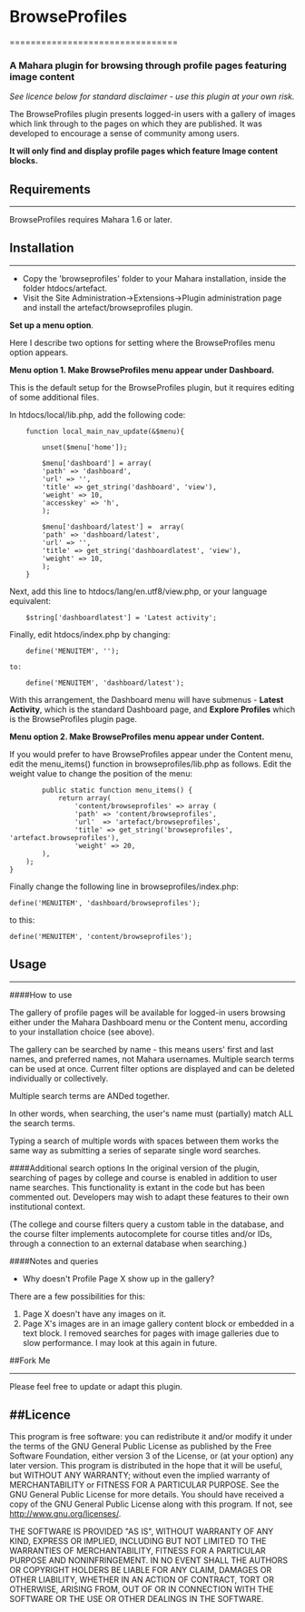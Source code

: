 # BrowseProfiles
================================

### A Mahara plugin for browsing through profile pages featuring image content

*See licence below for standard disclaimer - use this plugin at your own risk.*


The BrowseProfiles plugin presents logged-in users with a gallery of images which link through to the pages on which they are published. It was developed to encourage a sense of community among users. 

**It will only find and display profile pages which feature Image content blocks.**


## Requirements
---
BrowseProfiles requires Mahara 1.6 or later.



## Installation
---

* Copy the 'browseprofiles' folder to your Mahara installation, inside the folder htdocs/artefact.
* Visit the Site Administration->Extensions->Plugin administration page and install the artefact/browseprofiles plugin.

**Set up a menu option**.

Here I describe two options for setting where the BrowseProfiles menu option appears.

**Menu option 1. Make BrowseProfiles menu appear under Dashboard.**
    
This is the default setup for the BrowseProfiles plugin, but it requires editing of some additional files.
    
In htdocs/local/lib.php, add the following code:
    
        function local_main_nav_update(&$menu){

            unset($menu['home']);

            $menu['dashboard'] = array(
            'path' => 'dashboard',
            'url' => '',
            'title' => get_string('dashboard', 'view'),
            'weight' => 10,
            'accesskey' => 'h',
            );

            $menu['dashboard/latest'] =  array(
            'path' => 'dashboard/latest',
            'url' => '',
            'title' => get_string('dashboardlatest', 'view'),
            'weight' => 10,
            );
        }
        
Next, add this line to htdocs/lang/en.utf8/view.php, or your language equivalent:
    
        $string['dashboardlatest'] = 'Latest activity';
    
Finally, edit htdocs/index.php by changing:
    
        define('MENUITEM', ''); 
        
    to:
    
        define('MENUITEM', 'dashboard/latest');
        
With this arrangement, the Dashboard menu will have submenus - **Latest Activity**, which is the standard Dashboard page, and **Explore Profiles** which is the BrowseProfiles plugin page.
    
**Menu option 2.    Make BrowseProfiles menu appear under Content.**
    
If you would prefer to have BrowseProfiles appear under the Content menu, edit the menu_items() function in browseprofiles/lib.php as follows. Edit the weight value to change the position of the menu:
    
            public static function menu_items() {
                return array(
                    'content/browseprofiles' => array (
                    'path' => 'content/browseprofiles',
                    'url'  => 'artefact/browseprofiles',
                    'title' => get_string('browseprofiles', 'artefact.browseprofiles'),
                    'weight' => 20,
            ),
        );
    }

Finally change the following line in browseprofiles/index.php:

    define('MENUITEM', 'dashboard/browseprofiles');
    
to this:

    define('MENUITEM', 'content/browseprofiles');    


## Usage
---

####How to use

The gallery of profile pages will be available for logged-in users browsing either under the Mahara Dashboard menu or the Content menu, according to your installation choice (see above).

The gallery can be searched by name - this means users' first and last names, and preferred names, not Mahara usernames.
Multiple search terms can be used at once. Current filter options are displayed and can be deleted individually or collectively.

Multiple search terms are ANDed together. 

In other words, when searching, the user's name must (partially) match ALL the search terms. 

Typing a search of multiple words with spaces between them works the same way as submitting a series of separate single word searches.


####Additional search options
In the original version of the plugin, searching of pages by college and course is enabled in addition to user name searches.
This functionality is extant in the code but has been commented out. Developers may wish to adapt these features to their own institutional context.

(The college and course filters query a custom table in the database, and the course filter implements autocomplete for course titles and/or IDs, through a connection to an external database when searching.)


####Notes and queries

*   Why doesn't Profile Page X show up in the gallery?

There are a few possibilities for this:

1. Page X doesn't have any images on it.
2. Page X's images are in an image gallery content block or embedded in a text block. I removed searches for pages with image galleries due to slow performance. I may look at this again in future.

##Fork Me
___
Please feel free to update or adapt this plugin.

##Licence
---

This program is free software: you can redistribute it and/or modify it under the terms of the GNU General Public License as published by the Free Software Foundation, either version 3 of the License, or (at your option) any later version.
This program is distributed in the hope that it will be useful, but WITHOUT ANY WARRANTY; without even the implied warranty of MERCHANTABILITY or FITNESS FOR A PARTICULAR PURPOSE.  See the GNU General Public License for more details.
You should have received a copy of the GNU General Public License along with this program.  If not, see <http://www.gnu.org/licenses/>.
 
THE SOFTWARE IS PROVIDED "AS IS", WITHOUT WARRANTY OF ANY KIND, EXPRESS OR IMPLIED, INCLUDING BUT NOT LIMITED TO THE WARRANTIES OF MERCHANTABILITY, FITNESS FOR A PARTICULAR PURPOSE AND NONINFRINGEMENT. IN NO EVENT SHALL THE AUTHORS OR COPYRIGHT HOLDERS BE LIABLE FOR ANY CLAIM, DAMAGES OR OTHER LIABILITY, WHETHER IN AN ACTION OF CONTRACT, TORT OR OTHERWISE, ARISING
FROM, OUT OF OR IN CONNECTION WITH THE SOFTWARE OR THE USE OR OTHER DEALINGS IN THE SOFTWARE.

